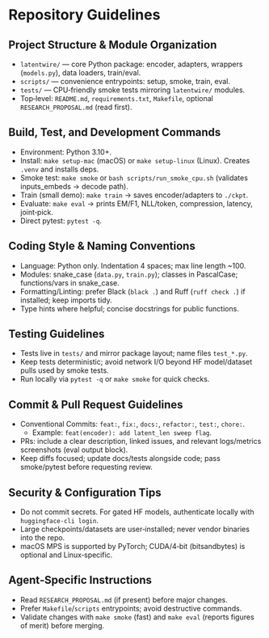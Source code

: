 # Repository Guidelines

## Project Structure & Module Organization
- `latentwire/` — core Python package: encoder, adapters, wrappers (`models.py`), data loaders, train/eval.
- `scripts/` — convenience entrypoints: setup, smoke, train, eval.
- `tests/` — CPU‑friendly smoke tests mirroring `latentwire/` modules.
- Top‑level: `README.md`, `requirements.txt`, `Makefile`, optional `RESEARCH_PROPOSAL.md` (read first).

## Build, Test, and Development Commands
- Environment: Python 3.10+.
- Install: `make setup-mac` (macOS) or `make setup-linux` (Linux). Creates `.venv` and installs deps.
- Smoke test: `make smoke` or `bash scripts/run_smoke_cpu.sh` (validates inputs_embeds → decode path).
- Train (small demo): `make train` → saves encoder/adapters to `./ckpt`.
- Evaluate: `make eval` → prints EM/F1, NLL/token, compression, latency, joint‑pick.
- Direct pytest: `pytest -q`.

## Coding Style & Naming Conventions
- Language: Python only. Indentation 4 spaces; max line length ~100.
- Modules: snake_case (`data.py`, `train.py`); classes in PascalCase; functions/vars in snake_case.
- Formatting/Linting: prefer Black (`black .`) and Ruff (`ruff check .`) if installed; keep imports tidy.
- Type hints where helpful; concise docstrings for public functions.

## Testing Guidelines
- Tests live in `tests/` and mirror package layout; name files `test_*.py`.
- Keep tests deterministic; avoid network I/O beyond HF model/dataset pulls used by smoke tests.
- Run locally via `pytest -q` or `make smoke` for quick checks.

## Commit & Pull Request Guidelines
- Conventional Commits: `feat:`, `fix:`, `docs:`, `refactor:`, `test:`, `chore:`.
  - Example: `feat(encoder): add latent_len sweep flag`.
- PRs: include a clear description, linked issues, and relevant logs/metrics screenshots (eval output block).
- Keep diffs focused; update docs/tests alongside code; pass smoke/pytest before requesting review.

## Security & Configuration Tips
- Do not commit secrets. For gated HF models, authenticate locally with `huggingface-cli login`.
- Large checkpoints/datasets are user‑installed; never vendor binaries into the repo.
- macOS MPS is supported by PyTorch; CUDA/4‑bit (bitsandbytes) is optional and Linux‑specific.

## Agent‑Specific Instructions
- Read `RESEARCH_PROPOSAL.md` (if present) before major changes.
- Prefer `Makefile`/`scripts` entrypoints; avoid destructive commands.
- Validate changes with `make smoke` (fast) and `make eval` (reports figures of merit) before merging.
